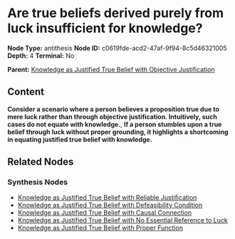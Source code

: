 # Are true beliefs derived purely from luck insufficient for knowledge?

**Node Type:** antithesis
**Node ID:** c0619fde-acd2-47af-9f94-8c5d46321005
**Depth:** 4
**Terminal:** No

**Parent:** [Knowledge as Justified True Belief with Objective Justification](knowledge-as-justified-true-belief-with-objective-justification-synthesis-eded5ea9-40e0-402d-930e-292e0794fe1c.md)

## Content

**Consider a scenario where a person believes a proposition true due to mere luck rather than through objective justification. Intuitively, such cases do not equate with knowledge.**, **If a person stumbles upon a true belief through luck without proper grounding, it highlights a shortcoming in equating justified true belief with knowledge.**

## Related Nodes

### Synthesis Nodes

- [Knowledge as Justified True Belief with Reliable Justification](knowledge-as-justified-true-belief-with-reliable-justification-synthesis-95ac0dea-98c1-4c15-905a-a045dfe8a5f7.md)
- [Knowledge as Justified True Belief with Defeasibility Condition](knowledge-as-justified-true-belief-with-defeasibility-condition-synthesis-a237e007-d7f9-439e-a120-aefdfdc659bd.md)
- [Knowledge as Justified True Belief with Causal Connection](knowledge-as-justified-true-belief-with-causal-connection-synthesis-704ad033-e46c-46ab-b4b5-c9c921536b11.md)
- [Knowledge as Justified True Belief with No Essential Reference to Luck](knowledge-as-justified-true-belief-with-no-essential-reference-to-luck-synthesis-dbe3f3e4-0f5f-4058-a5a8-512a18c8ef78.md)
- [Knowledge as Justified True Belief with Proper Function](knowledge-as-justified-true-belief-with-proper-function-synthesis-208fbd7d-4889-4585-a47e-280052793bfc.md)

